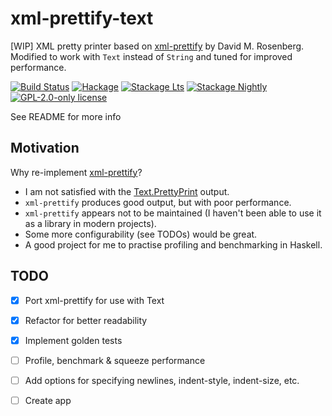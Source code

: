 # xml-prettify-text

[WIP] XML pretty printer based on [xml-prettify](https://github.com/rosenbergdm/xml-prettify) by David M. Rosenberg. Modified to work with `Text` instead of `String` and tuned for improved performance.

[![Build Status](https://app.travis-ci.com/MrcJkb/xml-prettify-text.svg?branch=master)](https://app.travis-ci.com/MrcJkb/xml-prettify-text)
[![Hackage](https://img.shields.io/hackage/v/xml-prettify-text.svg?logo=haskell)](https://hackage.haskell.org/package/xml-prettify-text)
[![Stackage Lts](http://stackage.org/package/xml-prettify-text/badge/lts)](http://stackage.org/lts/package/xml-prettify-text)
[![Stackage Nightly](http://stackage.org/package/xml-prettify-text/badge/nightly)](http://stackage.org/nightly/package/xml-prettify-text)
[![GPL-2.0-only license](https://img.shields.io/badge/license-GPL--2.0--only-blue.svg)](LICENSE)

See README for more info

## Motivation ##
Why re-implement [xml-prettify](https://github.com/rosenbergdm/xml-prettify)? 
- I am not satisfied with the [Text.PrettyPrint](https://hackage.haskell.org/package/pretty-1.1.3.6/docs/Text-PrettyPrint.html#t:Doc) output.
- `xml-prettify` produces good output, but with poor performance.
- `xml-prettify` appears not to be maintained (I haven't been able to use it as a library in modern projects).
- Some more configurability (see TODOs) would be great.
- A good project for me to practise profiling and benchmarking in Haskell.

## TODO ##
- [x] Port xml-prettify for use with Text
- [x] Refactor for better readability
- [x] Implement golden tests
- [ ] Profile, benchmark & squeeze performance
- [ ] Add options for specifying newlines, indent-style, indent-size, etc.
- [ ] Create app

